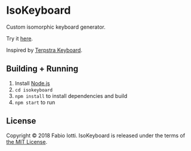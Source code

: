 IsoKeyboard
===========

Custom isomorphic keyboard generator.

Try it [here](http://tools.fabioiotti.com/isokeyboard/).

Inspired by [Terpstra Keyboard](https://github.com/wcgbg/terpstrakeyboard).

## Building + Running

1. Install [Node.js](https://nodejs.org/en/)
2. `cd isokeyboard`
3. `npm install` to install dependencies and build
4. `npm start` to run

## License

Copyright © 2018 Fabio Iotti. IsoKeyboard is released under the terms of [the MIT License](LICENSE).
